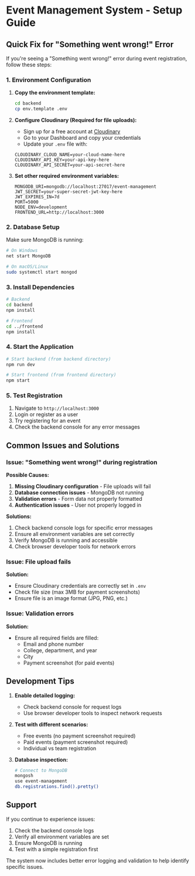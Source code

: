 # Event Management System - Setup Guide

## Quick Fix for "Something went wrong!" Error

If you're seeing a "Something went wrong!" error during event registration, follow these steps:

### 1. Environment Configuration

1. **Copy the environment template:**
   ```bash
   cd backend
   cp env.template .env
   ```

2. **Configure Cloudinary (Required for file uploads):**
   - Sign up for a free account at [Cloudinary](https://cloudinary.com/)
   - Go to your Dashboard and copy your credentials
   - Update your `.env` file with:
   ```env
   CLOUDINARY_CLOUD_NAME=your-cloud-name-here
   CLOUDINARY_API_KEY=your-api-key-here
   CLOUDINARY_API_SECRET=your-api-secret-here
   ```

3. **Set other required environment variables:**
   ```env
   MONGODB_URI=mongodb://localhost:27017/event-management
   JWT_SECRET=your-super-secret-jwt-key-here
   JWT_EXPIRES_IN=7d
   PORT=5000
   NODE_ENV=development
   FRONTEND_URL=http://localhost:3000
   ```

### 2. Database Setup

Make sure MongoDB is running:
```bash
# On Windows
net start MongoDB

# On macOS/Linux
sudo systemctl start mongod
```

### 3. Install Dependencies

```bash
# Backend
cd backend
npm install

# Frontend
cd ../frontend
npm install
```

### 4. Start the Application

```bash
# Start backend (from backend directory)
npm run dev

# Start frontend (from frontend directory)
npm start
```

### 5. Test Registration

1. Navigate to `http://localhost:3000`
2. Login or register as a user
3. Try registering for an event
4. Check the backend console for any error messages

## Common Issues and Solutions

### Issue: "Something went wrong!" during registration

**Possible Causes:**
1. **Missing Cloudinary configuration** - File uploads will fail
2. **Database connection issues** - MongoDB not running
3. **Validation errors** - Form data not properly formatted
4. **Authentication issues** - User not properly logged in

**Solutions:**
1. Check backend console logs for specific error messages
2. Ensure all environment variables are set correctly
3. Verify MongoDB is running and accessible
4. Check browser developer tools for network errors

### Issue: File upload fails

**Solution:**
- Ensure Cloudinary credentials are correctly set in `.env`
- Check file size (max 3MB for payment screenshots)
- Ensure file is an image format (JPG, PNG, etc.)

### Issue: Validation errors

**Solution:**
- Ensure all required fields are filled:
  - Email and phone number
  - College, department, and year
  - City
  - Payment screenshot (for paid events)

## Development Tips

1. **Enable detailed logging:**
   - Check backend console for request logs
   - Use browser developer tools to inspect network requests

2. **Test with different scenarios:**
   - Free events (no payment screenshot required)
   - Paid events (payment screenshot required)
   - Individual vs team registration

3. **Database inspection:**
   ```bash
   # Connect to MongoDB
   mongosh
   use event-management
   db.registrations.find().pretty()
   ```

## Support

If you continue to experience issues:
1. Check the backend console logs
2. Verify all environment variables are set
3. Ensure MongoDB is running
4. Test with a simple registration first

The system now includes better error logging and validation to help identify specific issues.
